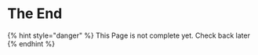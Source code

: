 # The End

{% hint style="danger" %}
This Page is not complete yet. Check back later
{% endhint %}

<figure><img src="https://github.com/user-attachments/assets/9980be5e-5205-4247-b91a-93faf48f2f68" alt=""><figcaption></figcaption></figure>
